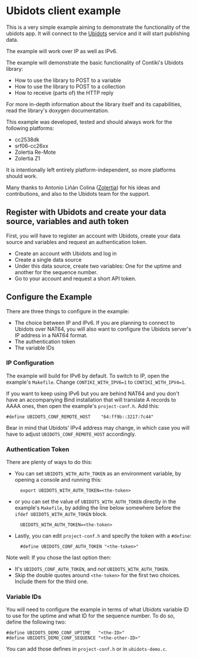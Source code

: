 Ubidots client example
======================
This is a very simple example aiming to demonstrate the functionality of the
ubidots app. It will connect to the [Ubidots](http://app.ubidots.com/) service
and it will start publishing data.

The example will work over IP as well as IPv6.

The example will demonstrate the basic functionality of Contiki's Ubidots
library:

* How to use the library to POST to a variable
* How to use the library to POST to a collection
* How to receive (parts of) the HTTP reply

For more in-depth information about the library itself and its capabilities,
read the library's doxygen documentation.

This example was developed, tested and should always work for the following
platforms:

* cc2538dk
* srf06-cc26xx
* Zolertia Re-Mote
* Zolertia Z1

It is intentionally left entirely platform-independent, so more platforms
should work.

Many thanks to Antonio Liñán Colina ([Zolertia](http://zolertia.io)) for his
ideas and contributions, and also to the Ubidots team for the support.

Register with Ubidots and create your data source, variables and auth token
---------------------------------------------------------------------------
First, you will have to register an account with Ubidots, create your data
source and variables and request an authentication token.

* Create an account with Ubidots and log in
* Create a single data source
* Under this data source, create two variables: One for the uptime and another
  for the sequence number.
* Go to your account and request a short API token.

Configure the Example
---------------------
There are three things to configure in the example:

* The choice between IP and IPv6. If you are planning to connect to Ubidots
  over NAT64, you will also want to configure the Ubidots server's IP address
  in a NAT64 format.
* The authentication token
* The variable IDs

### IP Configuration
The example will build for IPv6 by default. To switch to IP, open the example's
`Makefile`. Change `CONTIKI_WITH_IPV6=1` to `CONTIKI_WITH_IPV4=1`.

If you want to keep using IPv6 but you are behind NAT64 and you don't have an
accompanying Bind installation that will translate A records to AAAA ones, then
open the example's `project-conf.h`. Add this:

    #define UBIDOTS_CONF_REMOTE_HOST    "64:ff9b::3217:7c44"

Bear in mind that Ubidots' IPv4 address may change, in which case you will have
to adjust `UBIDOTS_CONF_REMOTE_HOST` accordingly.

### Authentication Token
There are plenty of ways to do this:

* You can set `UBIDOTS_WITH_AUTH_TOKEN` as an environment variable, by opening
  a console and running this:

        export UBIDOTS_WITH_AUTH_TOKEN=<the-token>

* or you can set the value of `UBIDOTS_WITH_AUTH_TOKEN` directly in the
  example's `Makefile`, by adding the line below somewhere before the
`ifdef UBIDOTS_WITH_AUTH_TOKEN` block.

        UBIDOTS_WITH_AUTH_TOKEN=<the-token>

* Lastly, you can edit `project-conf.h` and specify the token with a `#define`:

        #define UBIDOTS_CONF_AUTH_TOKEN "<the-token>"

Note well: If you chose the last option then:

* It's `UBIDOTS_CONF_AUTH_TOKEN`, and _not_ `UBIDOTS_WITH_AUTH_TOKEN`.
* Skip the double quotes around `<the-token>` for the first two choices.
  Include them for the third one.

### Variable IDs
You will need to configure the example in terms of what Ubidots variable ID to
use for the uptime and what ID for the sequence number. To do so, define the
following two:

    #define UBIDOTS_DEMO_CONF_UPTIME   "<the-ID>"
    #define UBIDOTS_DEMO_CONF_SEQUENCE "<the-other-ID>"

You can add those defines in `project-conf.h` or in `ubidots-demo.c`.

